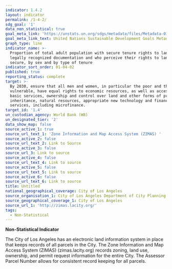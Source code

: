 ```yaml
---
indicator: 1.4.2
layout: indicator
permalink: /1-4-2/
sdg_goal: '1'
data_non_statistical: true
goal_meta_link: 'https://unstats.un.org/sdgs/metadata/files/Metadata-01-04-02.pdf'
goal_meta_link_text: United Nations Sustainable Development Goals Metadata (PDF 4.0 MB)
graph_type: line
indicator_name: >-
  Proportion of total adult population with secure tenure rights to land, with
  legally recognized documentation and who perceive their rights to land as
  secure, by sex and by type of tenure
indicator_sort_order: 01-04-02
published: true
reporting_status: complete
target: >-
  By 2030, ensure that all men and women, in particular the poor and the
  vulnerable, have equal rights to economic resources, as well as access to
  basic services, ownership and control over land and other forms of property,
  inheritance, natural resources, appropriate new technology and financial
  services, including microfinance.
target_id: '1.4'
un_custodian_agency: World Bank (WB)
un_designated_tier: '2'
data_show_map: false
source_active_1: true
source_url_text_1: 'Zone Information and Map Access System (ZIMAS) '
source_active_2: false
source_url_text_2: Link to Source
source_active_3: false
source_url_3: Link to source
source_active_4: false
source_url_text_4: Link to source
source_active_5: false
source_url_text_5: Link to source
source_active_6: false
source_url_text_6: Link to source
title: Untitled
national_geographical_coverage: City of Los Angeles
source_organisation_1: City of Los Angeles Department of City Planning
source_geographical_coverage_1: City of Los Angeles
source_url_1: 'http://zimas.lacity.org/'
tags:
  - Non-Statistical
---
```

**Non-Statistical Indicator**

The City of Los Angeles has an electronic land information system in place that keeps records of all parcels in the City. The Zone Information and Map Access System (ZIMAS) (zimas.lacity.org) records zoning, land use, ownership, and permit request information for the entire City. The Assessor Parcel Number allows for consistent record keeping for all parcels.
